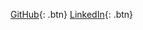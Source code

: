 [GitHub](https://github.com/thomashusebo){: .btn}
[LinkedIn](https://www.linkedin.com/in/thomas-huseb%C3%B8-250a14b4/){: .btn}
